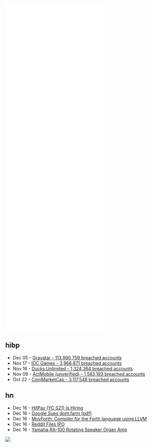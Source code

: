 ![Metrics](https://raw.githubusercontent.com/phixion/phixion/master/metrics.svg)

## hibp

<!--
for https://github.com/phixion/phixion/blob/main/.github/workflows/feeds.yml
-->
<!--START_SECTION:haveibeenpwnd-->
- Dec 05 - [Gravatar - 113,990,759 breached accounts](https://haveibeenpwned.com/PwnedWebsites#Gravatar)
- Nov 17 - [IDC Games - 3,966,871 breached accounts](https://haveibeenpwned.com/PwnedWebsites#IDCGames)
- Nov 16 - [Ducks Unlimited - 1,324,364 breached accounts](https://haveibeenpwned.com/PwnedWebsites#DucksUnlimited)
- Nov 09 - [ActMobile (unverified) - 1,583,193 breached accounts](https://haveibeenpwned.com/PwnedWebsites#ActMobile)
- Oct 22 - [CoinMarketCap - 3,117,548 breached accounts](https://haveibeenpwned.com/PwnedWebsites#CoinMarketCap)
<!--END_SECTION:haveibeenpwnd-->

## hn

<!--
for https://github.com/phixion/phixion/blob/main/.github/workflows/feeds.yml
-->
<!--START_SECTION:hn-->
- Dec 16 - [HitPay (YC S21) Is Hiring](https://www.ycombinator.com/companies/hitpay/jobs/nJUX35c-product-manager)
- Dec 16 - [Google Sues dont.farm [pdf]](https://storage.googleapis.com/gweb-uniblog-publish-prod/documents/1_Complaint.pdf)
- Dec 16 - [MovForth: Compiler for the Forth language using LLVM](https://github.com/Reschivon/movForth)
- Dec 16 - [Reddit Files IPO](https://www.reuters.com/markets/us/reddit-files-us-ipo-2021-12-16/)
- Dec 16 - [Yamaha RA-100 Rotating Speaker Organ Amp](http://www.lydian.ca/yamaha-ra-100-rotating-speaker-organ-amp/)
<!--END_SECTION:hn-->

<!--
for https://yhype.me
-->
![](https://hit.yhype.me/github/profile?user_id=13013670)
